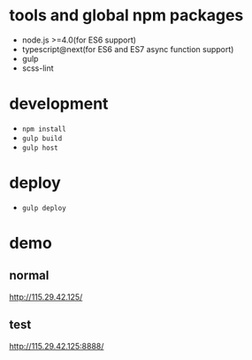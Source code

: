 # tools and global npm packages

+ node.js >=4.0(for ES6 support)
+ typescript@next(for ES6 and ES7 async function support)
+ gulp
+ scss-lint

# development

+ `npm install`
+ `gulp build`
+ `gulp host`

# deploy

+ `gulp deploy`

# demo

## normal

http://115.29.42.125/

## test

http://115.29.42.125:8888/
